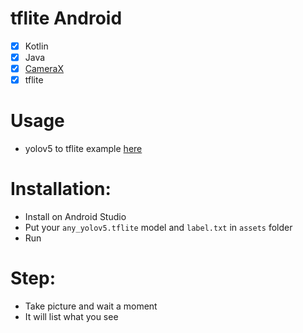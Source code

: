 # tflite Android
- [x] Kotlin
- [x] Java
- [x] [CameraX](https://developer.android.com/training/camerax)
- [x] tflite

# Usage
- yolov5 to tflite example [here](https://github.com/zldrobit/yolov5)

# Installation:
- Install on Android Studio
- Put your `any_yolov5.tflite` model and `label.txt` in `assets` folder 
- Run

# Step:
- Take picture and wait a moment  
- It will list what you see